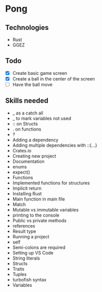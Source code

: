 # Pong

## Technologies

- Rust
- GGEZ

## Todo

* [x] Create basic game screen
* [x] Create a ball in the center of the screen
* [ ] Have the ball move

## Skills needed

* _ as a catch all
* _ to mark variables not used
* :: on Structs
* . on functions
* ?
* Adding a dependency
* Adding multiple dependencies with ::{...}
* Crates.io
* Creating new project
* Documentation
* enums
* expect()
* Functions
* Implemented functions for structures
* Implicit return
* Installing Rust
* Main function in main file
* Match
* Mutable vs immutable variables
* printing to the console
* Public vs private methods
* references
* Result type
* Running a project
* self
* Semi-colons are required
* Setting up VS Code
* String literals
* Structs
* Traits
* Tuples
* turbofish syntax
* Variables